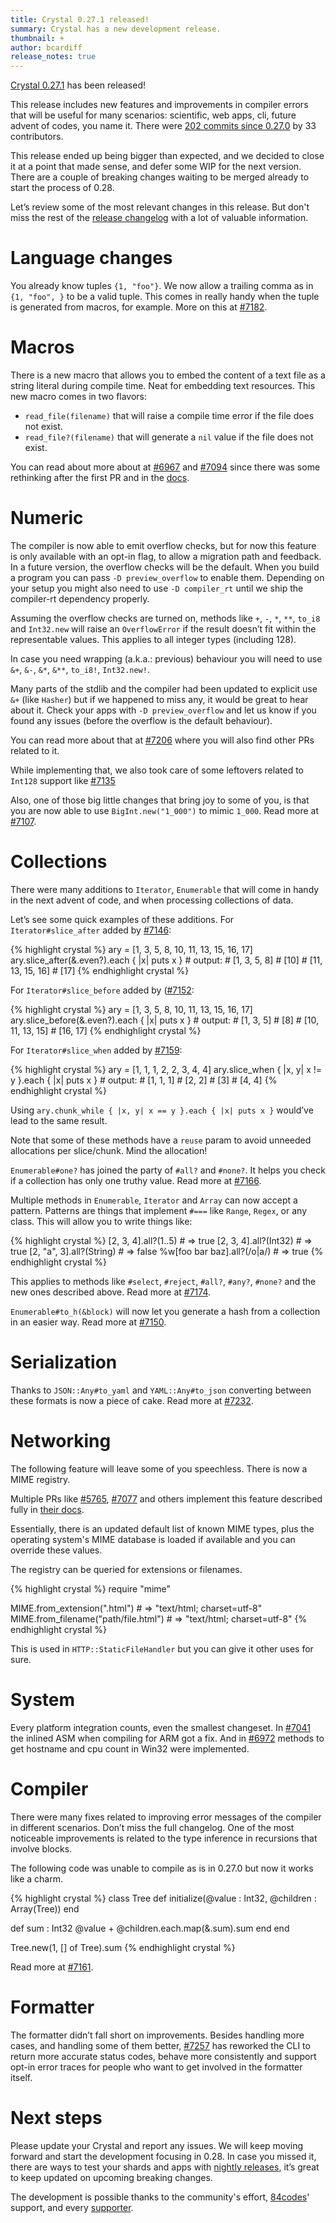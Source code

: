 ```yaml
---
title: Crystal 0.27.1 released!
summary: Crystal has a new development release.
thumbnail: +
author: bcardiff
release_notes: true
---
```


[Crystal 0.27.1](https://github.com/crystal-lang/crystal/releases/tag/0.27.1) has been released!

This release includes new features and improvements in compiler errors that will be useful for many scenarios: scientific, web apps, cli, future advent of codes, you name it. There were [202 commits since 0.27.0](https://github.com/crystal-lang/crystal/compare/0.27.0...0.27.1) by 33 contributors.

This release ended up being bigger than expected, and we decided to close it at a point that made sense, and defer some WIP for the next version. There are a couple of breaking changes waiting to be merged already to start the process of 0.28.

Let’s review some of the most relevant changes in this release. But don't miss the rest of the [release changelog](https://github.com/crystal-lang/crystal/releases/tag/0.27.1) with a lot of valuable information.
# Language changes
You already know tuples `{1, "foo"}`. We now allow a trailing comma as in `{1, "foo", }` to be a valid tuple. This comes in really handy when the tuple is generated from macros, for example. More on this at [#7182](https://github.com/crystal-lang/crystal/pull/7182).
# Macros
There is a new macro that allows you to embed the content of a text file as a string literal during compile time. Neat for embedding text resources. This new macro comes in two flavors:

* `read_file(filename)` that will raise a compile time error if the file does not exist.
* `read_file?(filename)` that will generate a `nil` value if the file does not exist.

You can read about more about at [#6967](https://github.com/crystal-lang/crystal/pull/6967) and [#7094](https://github.com/crystal-lang/crystal/pull/7094) since there was some rethinking after the first PR and in the [docs](https://crystal-lang.org/api/0.27.1/Crystal/Macros.html#read_file(filename):StringLiteral-instance-method).
# Numeric
The compiler is now able to emit overflow checks, but for now this feature is only available with an opt-in flag, to allow a migration path and feedback. In a future version, the overflow checks will be the default. When you build a program you can pass `-D preview_overflow` to enable them. Depending on your setup you might also need to use `-D compiler_rt` until we ship the compiler-rt dependency properly.

Assuming the overflow checks are turned on, methods like `+`, `-`, `*`, `**`, `to_i8` and `Int32.new` will raise an `OverflowError` if the result doesn’t fit within the representable values. This applies to all integer types (including 128).

In case you need wrapping (a.k.a.: previous) behaviour you will need to use `&+`, `&-`, `&*`, `&**`, `to_i8!`, `Int32.new!`.

Many parts of the stdlib and the compiler had been updated to explicit use `&+` (like `Hasher`) but if we happened to miss any, it would be great to hear about it. Check your apps with `-D preview_overflow` and let us know if you found any issues (before the overflow is the default behaviour).

You can read more about that at [#7206](https://github.com/crystal-lang/crystal/pull/7206) where you will also find other PRs related to it.

While implementing that, we also took care of some leftovers related to `Int128` support like [#7135](https://github.com/crystal-lang/crystal/pull/7135)

Also, one of those big little changes that bring joy to some of you, is that you are now able to use `BigInt.new("1_000")` to mimic `1_000`. Read more at [#7107](https://github.com/crystal-lang/crystal/pull/7107).
# Collections
There were many additions to `Iterator`, `Enumerable` that will come in handy in the next advent of code, and when processing collections of data.

Let’s see some quick examples of these additions. For `Iterator#slice_after` added by [#7146](https://github.com/crystal-lang/crystal/pull/7146):

<div class="code_section">{% highlight crystal %}
ary = [1, 3, 5, 8, 10, 11, 13, 15, 16, 17]
ary.slice_after(&amp;.even?).each { |x| puts x }
# output:
# [1, 3, 5, 8]
# [10]
# [11, 13, 15, 16]
# [17]
{% endhighlight crystal %}</div>

For `Iterator#slice_before` added by ([#7152](https://github.com/crystal-lang/crystal/pull/7152):

<div class="code_section">{% highlight crystal %}
ary = [1, 3, 5, 8, 10, 11, 13, 15, 16, 17]
ary.slice_before(&amp;.even?).each { |x| puts x }
# output:
# [1, 3, 5]
# [8]
# [10, 11, 13, 15]
# [16, 17]
{% endhighlight crystal %}</div>

For `Iterator#slice_when` added by [#7159](https://github.com/crystal-lang/crystal/pull/7159):

<div class="code_section">{% highlight crystal %}
ary = [1, 1, 1, 2, 2, 3, 4, 4]
ary.slice_when { |x, y| x != y }.each { |x| puts x }
# output:
# [1, 1, 1]
# [2, 2]
# [3]
# [4, 4]
{% endhighlight crystal %}</div>

Using `ary.chunk_while { |x, y| x == y }.each { |x| puts x }` would’ve lead to the same result.

Note that some of these methods have a `reuse` param to avoid unneeded allocations per slice/chunk. Mind the allocation!

`Enumerable#one?` has joined the party of `#all?` and `#none?`. It helps you check if a collection has only one truthy value. Read more at [#7166](https://github.com/crystal-lang/crystal/pull/7166).

Multiple methods in `Enumerable`, `Iterator` and `Array` can now accept a pattern. Patterns are things that implement `#===` like `Range`, `Regex`, or any class. This will allow you to write things like:

<div class="code_section">{% highlight crystal %}
[2, 3, 4].all?(1..5)        # => true
[2, 3, 4].all?(Int32)       # => true
[2, "a", 3].all?(String)    # => false
%w[foo bar baz].all?(/o|a/) # => true
{% endhighlight crystal %}</div>

This applies to methods like `#select`, `#reject`, `#all?`, `#any?`, `#none?` and the new ones described above. Read more at [#7174](https://github.com/crystal-lang/crystal/pull/7174).

`Enumerable#to_h(&block)` will now let you generate a hash from a collection in an easier way. Read more at [#7150](https://github.com/crystal-lang/crystal/pull/7150).
# Serialization
Thanks to `JSON::Any#to_yaml` and `YAML::Any#to_json` converting between these formats is now a piece of cake. Read more at [#7232](https://github.com/crystal-lang/crystal/pull/7232).
# Networking
The following feature will leave some of you speechless. There is now a MIME registry.

Multiple PRs like [#5765](https://github.com/crystal-lang/crystal/pull/5765), [#7077](https://github.com/crystal-lang/crystal/pull/7077) and others implement this feature described fully in [their docs](https://crystal-lang.org/api/0.27.1/MIME.html).

Essentially, there is an updated default list of known MIME types, plus the operating system's MIME database is loaded if available and you can override these values.

The registry can be queried for extensions or filenames.

<div class="code_section">{% highlight crystal %}
require "mime"

MIME.from_extension(".html")         # => "text/html; charset=utf-8"
MIME.from_filename("path/file.html") # => "text/html; charset=utf-8"
{% endhighlight crystal %}</div>

This is used in `HTTP::StaticFileHandler` but you can give it other uses for sure.
# System

Every platform integration counts, even the smallest changeset. In [#7041](https://github.com/crystal-lang/crystal/pull/7041) the inlined ASM when compiling for ARM got a fix. And in [#6972](https://github.com/crystal-lang/crystal/pull/6972) methods to get  hostname and cpu count in Win32 were implemented.
# Compiler
There were many fixes related to improving error messages of the compiler in different scenarios. Don’t miss the full changelog. One of the most noticeable improvements is related to the type inference in recursions that involve blocks.

The following code was unable to compile as is in 0.27.0 but now it works like a charm.

<div class="code_section">{% highlight crystal %}
class Tree
  def initialize(@value : Int32, @children : Array(Tree))
  end

def sum : Int32
@value + @children.each.map(&.sum).sum
end
end

Tree.new(1, [] of Tree).sum
{% endhighlight crystal %}</div>

Read more at [#7161](https://github.com/crystal-lang/crystal/pull/7161).
# Formatter

The formatter didn’t fall short on improvements. Besides handling more cases, and handling some of them better, [#7257](https://github.com/crystal-lang/crystal/pull/7257) has reworked the CLI to return more accurate status codes, behave more consistently and support opt-in error traces for people who want to get involved in the formatter itself.
# Next steps

Please update your Crystal and report any issues. We will keep moving forward and start the development focusing in 0.28. In case you missed it, there are ways to test your shards and apps with [nightly releases](https://crystal-lang.org/2018/09/04/using-circleci-2.0-for-your-crystal-projects.html), it’s great to keep updated on upcoming breaking changes.

The development is possible thanks to the community's effort, [84codes](https://www.84codes.com/)' support, and every [supporter](https://crystal-lang.org/sponsors).

